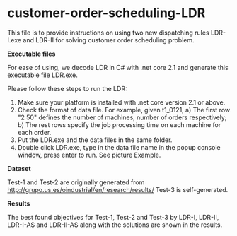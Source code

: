 # customer-order-scheduling-LDR

This file is to provide instructions on using two new dispatching rules LDR-I.exe and LDR-II for solving customer order scheduling problem.

**Executable files**

For ease of using, we decode LDR in C# with .net core 2.1 and generate this executable file LDR.exe.

Please follow these steps to run the LDR:

1. Make sure your platform is installed with .net core version 2.1 or above.
2. Check the format of data file. For example, given t1_0121,
	a) The first row "2 50" defines the number of machines, number of orders respectively;
	b) The rest rows specify the job processing time on each machine for each order.
3. Put the LDR.exe and the data files in the same folder. 
4. Double click LDR.exe, type in the data file name in the popup console window, press enter to run. See picture Example.

**Dataset**

Test-1 and Test-2 are originally generated from http://grupo.us.es/oindustrial/en/research/results/
Test-3 is self-generated.

**Results**

The best found objectives for Test-1, Test-2 and Test-3 by LDR-I, LDR-II, LDR-I-AS and LDR-II-AS along with the solutions are shown in the results.
